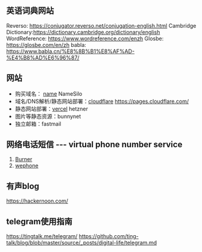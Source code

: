 ## 英语词典网站
 Reverso: https://conjugator.reverso.net/conjugation-english.html
 Cambridge Dictionary:https://dictionary.cambridge.org/dictionary/english
 WordReference: https://www.wordreference.com/enzh
 Glosbe: https://glosbe.com/en/zh
 babla: https://www.babla.cn/%E8%8B%B1%E8%AF%AD-%E4%B8%AD%E6%96%87/


## 网站
- 购买域名： [name](https://name.com)    NameSilo
- 域名/DNS解析/静态网站部署：[cloudflare](https://cloudflare.com) https://pages.cloudflare.com/
- 静态网站部署：[vercel](https://vercel.com)  hetzner
- 图片等静态资源：bunnynet
- 独立邮箱：fastmail
 


## 网络电话短信 --- virtual phone number service 
1. [Burner](https://www.burnerapp.com/)
2. [wephone](https://wephoneapp.co/)


## 有声blog

https://hackernoon.com/

## telegram使用指南
https://tingtalk.me/telegram/
https://github.com/ting-talk/blog/blob/master/source/_posts/digital-life/telegram.md